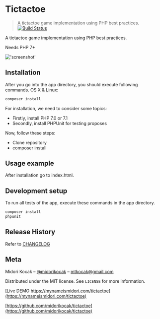 # Tictactoe
> A tictactoe game implementation using PHP best practices.
[![Build Status][travis-image]][travis-url]

A tictactoe game implementation using PHP best practices.

Needs PHP 7+

!['screenshot'](https://raw.githubusercontent.com/midorikocak/tictactoe/master/screenshot.png)

## Installation

After you go into the app directory, you should execute following commands.
OS X & Linux:

```sh
composer install
```

For installation, we need to consider some topics:
 - Firstly, install PHP 7.0 or 7.1
 - Secondly, install PHPUnit for testing proposes
 
Now, follow these steps:
 - Clone repository
 - composer install
 
## Usage example

After installation go to index.html.

## Development setup

To run all tests of the app, execute these commands in the app directory.

```sh
composer install
phpunit
```

## Release History

Refer to [CHANGELOG](https://github.com/midorikocak/tictactoe/CHANGELOG.md)

## Meta

Midori Kocak – [@midorikocak](https://twitter.com/midorikocak) – mtkocak@gmail.com

Distributed under the MIT license. See ``LICENSE`` for more information.

[Live DEMO https://mynameismidori.com/tictactoe](https://mynameismidori.com/tictactoe)

[https://github.com/midorikocak/tictactoe](https://github.com/midorikocak/tictactoe)

[travis-image]: https://api.travis-ci.org/midorikocak/tictactoe.svg?branch=master
[travis-url]: https://travis-ci.org/midorikocak/tictactoe